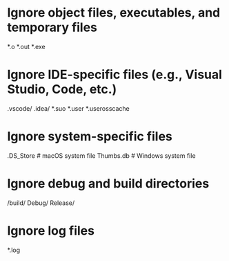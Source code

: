 # Ignore object files, executables, and temporary files
*.o
*.out
*.exe

# Ignore IDE-specific files (e.g., Visual Studio, Code, etc.)
.vscode/
.idea/
*.suo
*.user
*.userosscache

# Ignore system-specific files
.DS_Store  # macOS system file
Thumbs.db  # Windows system file

# Ignore debug and build directories
/build/
Debug/
Release/

# Ignore log files
*.log
